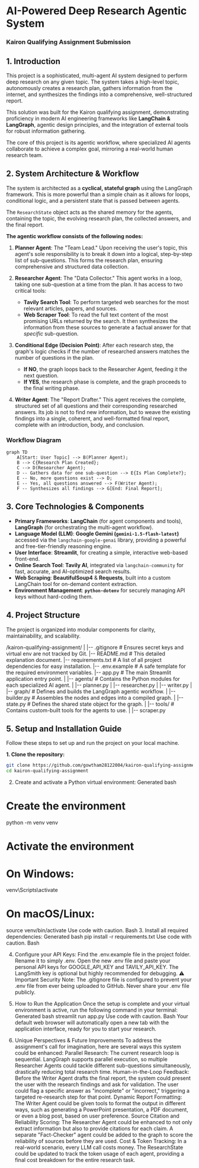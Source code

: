 # AI-Powered Deep Research Agentic System
### Kairon Qualifying Assignment Submission

## 1. Introduction

This project is a sophisticated, multi-agent AI system designed to perform deep research on any given topic. The system takes a high-level topic, autonomously creates a research plan, gathers information from the internet, and synthesizes the findings into a comprehensive, well-structured report.

This solution was built for the Kairon qualifying assignment, demonstrating proficiency in modern AI engineering frameworks like **LangChain & LangGraph**, agentic design principles, and the integration of external tools for robust information gathering.

The core of this project is its agentic workflow, where specialized AI agents collaborate to achieve a complex goal, mirroring a real-world human research team.

## 2. System Architecture & Workflow

The system is architected as a **cyclical, stateful graph** using the LangGraph framework. This is more powerful than a simple chain as it allows for loops, conditional logic, and a persistent state that is passed between agents.

The `ResearchState` object acts as the shared memory for the agents, containing the topic, the evolving research plan, the collected answers, and the final report.

**The agentic workflow consists of the following nodes:**

1.  **Planner Agent**: The "Team Lead." Upon receiving the user's topic, this agent's sole responsibility is to break it down into a logical, step-by-step list of sub-questions. This forms the research plan, ensuring comprehensive and structured data collection.

2.  **Researcher Agent**: The "Data Collector." This agent works in a loop, taking one sub-question at a time from the plan. It has access to two critical tools:
    -   **Tavily Search Tool**: To perform targeted web searches for the most relevant articles, papers, and sources.
    -   **Web Scraper Tool**: To read the full text content of the most promising URLs returned by the search.
    It then synthesizes the information from these sources to generate a factual answer for that *specific* sub-question.

3.  **Conditional Edge (Decision Point)**: After each research step, the graph's logic checks if the number of researched answers matches the number of questions in the plan.
    -   **If NO**, the graph loops back to the Researcher Agent, feeding it the next question.
    -   **If YES**, the research phase is complete, and the graph proceeds to the final writing phase.

4.  **Writer Agent**: The "Report Drafter." This agent receives the complete, structured set of all questions and their corresponding researched answers. Its job is not to find new information, but to weave the existing findings into a single, coherent, and well-formatted final report, complete with an introduction, body, and conclusion.

### Workflow Diagram

```mermaid
graph TD
    A[Start: User Topic] --> B(Planner Agent);
    B --> C{Research Plan Created};
    C --> D(Researcher Agent);
    D -- Gathers data for one sub-question --> E{Is Plan Complete?};
    E -- No, more questions exist --> D;
    E -- Yes, all questions answered --> F(Writer Agent);
    F -- Synthesizes all findings --> G[End: Final Report];
```

## 3. Core Technologies & Components

- **Primary Frameworks**: **LangChain** (for agent components and tools), **LangGraph** (for orchestrating the multi-agent workflow).
- **Language Model (LLM)**: **Google Gemini (`gemini-1.5-flash-latest`)** accessed via the `langchain-google-genai` library, providing a powerful and free-tier-friendly reasoning engine.
- **User Interface**: **Streamlit**, for creating a simple, interactive web-based front-end.
- **Online Search Tool**: **Tavily AI**, integrated via `langchain-community` for fast, accurate, and AI-optimized search results.
- **Web Scraping**: **BeautifulSoup4** & **Requests**, built into a custom LangChain tool for on-demand content extraction.
- **Environment Management**: **`python-dotenv`** for securely managing API keys without hard-coding them.

## 4. Project Structure

The project is organized into modular components for clarity, maintainability, and scalability.

/kairon-qualifying-assignment/
|
|-- .gitignore # Ensures secret keys and virtual env are not tracked by Git.
|-- README.md # This detailed explanation document.
|-- requirements.txt # A list of all project dependencies for easy installation.
|-- .env.example # A safe template for the required environment variables.
|-- app.py # The main Streamlit application entry point.
|
|-- agents/ # Contains the Python modules for each specialized AI agent.
| |-- planner.py
| |-- researcher.py
| |-- writer.py
|
|-- graph/ # Defines and builds the LangGraph agentic workflow.
| |-- builder.py # Assembles the nodes and edges into a compiled graph.
| |-- state.py # Defines the shared state object for the graph.
|
|-- tools/ # Contains custom-built tools for the agents to use.
| |-- scraper.py


## 5. Setup and Installation Guide

Follow these steps to set up and run the project on your local machine.

**1. Clone the repository:**
```bash
git clone https://github.com/gowtham28122004/kairon-qualifying-assignment.git
cd kairon-qualifying-assignment
```
2. Create and activate a Python virtual environment:
Generated bash
# Create the environment
python -m venv venv

# Activate the environment
# On Windows:
venv\Scripts\activate
# On macOS/Linux:
source venv/bin/activate
Use code with caution.
Bash
3. Install all required dependencies:
Generated bash
pip install -r requirements.txt
Use code with caution.
Bash

4. Configure your API Keys:
Find the .env.example file in the project folder.
Rename it to simply .env.
Open the new .env file and paste your personal API keys for GOOGLE_API_KEY and TAVILY_API_KEY. The LangSmith key is optional but highly recommended for debugging.
⚠️ Important Security Note: The .gitignore file is configured to prevent your .env file from ever being uploaded to GitHub. Never share your .env file publicly.

6. How to Run the Application
Once the setup is complete and your virtual environment is active, run the following command in your terminal:
Generated bash
streamlit run app.py
Use code with caution.
Bash
Your default web browser will automatically open a new tab with the application interface, ready for you to start your research.

8. Unique Perspectives & Future Improvements
To address the assignment's call for imagination, here are several ways this system could be enhanced:
Parallel Research: The current research loop is sequential. LangGraph supports parallel execution, so multiple Researcher Agents could tackle different sub-questions simultaneously, drastically reducing total research time.
Human-in-the-Loop Feedback: Before the Writer Agent drafts the final report, the system could present the user with the research findings and ask for validation. The user could flag a specific answer as "incomplete" or "incorrect," triggering a targeted re-research step for that point.
Dynamic Report Formatting: The Writer Agent could be given tools to format the output in different ways, such as generating a PowerPoint presentation, a PDF document, or even a blog post, based on user preference.
Source Citation and Reliability Scoring: The Researcher Agent could be enhanced to not only extract information but also to provide citations for each claim. A separate "Fact-Checker" agent could be added to the graph to score the reliability of sources before they are used.
Cost & Token Tracking: In a real-world scenario, every LLM call costs money. The ResearchState could be updated to track the token usage of each agent, providing a final cost breakdown for the entire research task.
